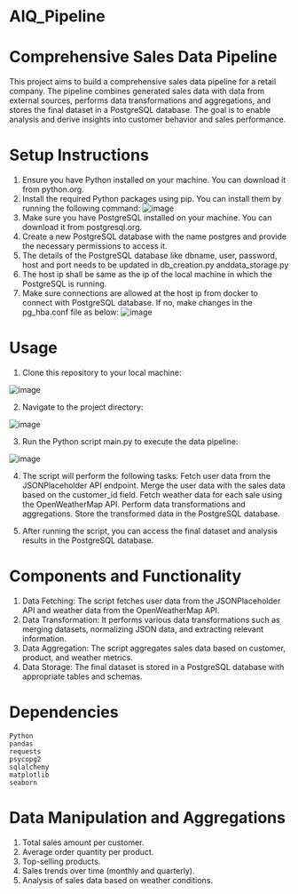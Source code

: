# AIQ_Pipeline

# Comprehensive Sales Data Pipeline
This project aims to build a comprehensive sales data pipeline for a retail company. The pipeline combines generated sales data with data from external sources, performs data transformations and aggregations, and stores the final dataset in a PostgreSQL database. The goal is to enable analysis and derive insights into customer behavior and sales performance.

# Setup Instructions
1. Ensure you have Python installed on your machine. You can download it from python.org.
2. Install the required Python packages using pip. You can install them by running the following command:
![image](https://github.com/saikrishnamvd/AIQ_Pipeline/assets/81354542/1a011436-2fad-49f3-b03e-b76fc9b4d67b)
3. Make sure you have PostgreSQL installed on your machine. You can download it from postgresql.org.
4. Create a new PostgreSQL database with the name postgres and provide the necessary permissions to access it.
5. The details of the PostgreSQL database like dbname, user, password, host and port needs to be updated in db_creation.py anddata_storage.py
6. The host ip shall be same as the ip of the local machine in which the PostgreSQL is running.
7. Make sure connections are allowed at the host ip from docker to connect with PostgreSQL database. If no, make changes in the pg_hba.conf file as below:
![image](https://github.com/saikrishnamvd/AIQ_Pipeline/assets/81354542/c3d650fd-43f6-4e61-b75e-192840073849)

# Usage
1. Clone this repository to your local machine:

![image](https://github.com/saikrishnamvd/AIQ_Project/assets/81354542/7bb8385b-ba38-4538-9806-8df57313baf7)

2. Navigate to the project directory:

![image](https://github.com/saikrishnamvd/AIQ_Project/assets/81354542/e99219ff-0489-43ac-add7-154d1b909330)

3. Run the Python script main.py to execute the data pipeline:

![image](https://github.com/saikrishnamvd/AIQ_Project/assets/81354542/1a9631f8-77d8-4b7e-a8c5-94d62437a50d)

4. The script will perform the following tasks:
    Fetch user data from the JSONPlaceholder API endpoint.
    Merge the user data with the sales data based on the customer_id field.
    Fetch weather data for each sale using the OpenWeatherMap API.
    Perform data transformations and aggregations.
    Store the transformed data in the PostgreSQL database.

5. After running the script, you can access the final dataset and analysis results in the PostgreSQL database.

# Components and Functionality
1. Data Fetching: The script fetches user data from the JSONPlaceholder API and weather data from the OpenWeatherMap API.
2. Data Transformation: It performs various data transformations such as merging datasets, normalizing JSON data, and extracting relevant information.
3. Data Aggregation: The script aggregates sales data based on customer, product, and weather metrics.
4. Data Storage: The final dataset is stored in a PostgreSQL database with appropriate tables and schemas.

# Dependencies
    Python
    pandas
    requests
    psycopg2
    sqlalchemy
    matplotlib
    seaborn

# Data Manipulation and Aggregations
1. Total sales amount per customer.
2. Average order quantity per product.
3. Top-selling products.
4. Sales trends over time (monthly and quarterly).
5. Analysis of sales data based on weather conditions.
